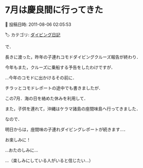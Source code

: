 # 7月は慶良間に行ってきた

📅 投稿日時: 2011-08-06 02:05:53

🏷️ カテゴリ: [ダイビング日記](ce3a7a8d424d112fce83ee85c81a0e344.md)

で．





長きに渡った，昨年の子連れコモドダイビングクルーズ報告が終わり．


今年もまた，クルーズに乗船する予告をしたわけですが．





…今年のコモドに出かけるその前に．





チラッとコモドレポートの途中でも書きましたが．


この7月．海の日を絡めた休みを利用して．


また，子供を連れて，沖縄はケラマ諸島の座間味島へ行ってきました．





なので．





明日からは，座間味の子連れダイビングレポートが続きます…．





お楽しみに！


…おたのしみに…


…（楽しみにしている人がいると信じたい…）

